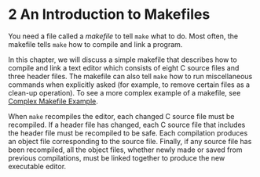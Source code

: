 # 2 An Introduction to Makefiles

You need a file called a _makefile_ to tell `make` what to do. Most often, the makefile tells `make` how to compile and link a program.

In this chapter, we will discuss a simple makefile that describes how to compile and link a text editor which consists of eight C source files and three header files.
The makefile can also tell `make` how to run miscellaneous commands when explicitly asked (for example, to remove certain files as a clean-up operation).
To see a more complex example of a makefile, see [Complex Makefile Example](./complex-makefile).

When `make` recompiles the editor, each changed C source file must be recompiled.
If a header file has changed, each C source file that includes the header file must be recompiled to be safe.
Each compilation produces an object file corresponding to the source file.
Finally, if any source file has been recompiled, all the object files, whether newly made or saved from previous compilations, must be linked together to produce the new executable editor.
